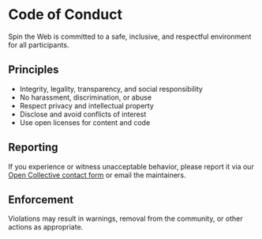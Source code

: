 # Code of Conduct

Spin the Web is committed to a safe, inclusive, and respectful environment for all participants.

## Principles
- Integrity, legality, transparency, and social responsibility
- No harassment, discrimination, or abuse
- Respect privacy and intellectual property
- Disclose and avoid conflicts of interest
- Use open licenses for content and code

## Reporting
If you experience or witness unacceptable behavior, please report it via our [Open Collective contact form](https://opencollective.com/spintheweb/contact) or email the maintainers.

## Enforcement
Violations may result in warnings, removal from the community, or other actions as appropriate.
